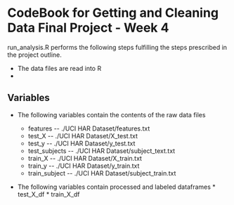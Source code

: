# CodeBook for Getting and Cleaning Data Final Project - Week 4

run_analysis.R performs the following steps fulfilling the steps prescribed in the project outline.

* The data files are read into R
* 



## Variables

* The following variables contain the contents of the raw data files
	* features -- ./UCI HAR Dataset/features.txt
	* test_X -- ./UCI HAR Dataset/X_test.txt
	* test_y -- ./UCI HAR Dataset/y_test.txt
	* test_subjects -- ./UCI HAR Dataset/subject_text.txt
	* train_X -- ./UCI HAR Dataset/X_train.txt
	* train_y -- ./UCI HAR Dataset/y_train.txt
	* train_subject -- ./UCI HAR Dataset/subject_train.txt
	
* The following variables contain processed and labeled dataframes
        * test_X_df
        * train_X_df


